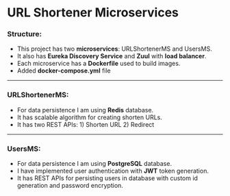 # URL Shortener Microservices

### Structure:
* This project has two **microservices**: URLShortenerMS and UsersMS.   
* It also has **Eureka Discovery Service** and **Zuul** with **load balancer**.
* Each microservice has a **Dockerfile** used to build images.
* Added **docker-compose.yml** file

______________________________________________________________________

### URLShortenerMS:

* For data persistence I am using **Redis** database.
* It has scalable algorithm for creating shorten URLs.
* It has two REST APIs:
                      1) Shorten URL
                      2) Redirect

______________________________________________________________________

### UsersMS:

* For data persistence I am using **PostgreSQL** database.   
* I have implemented user authentication with **JWT** token generation.
* It has REST APIs for persisting users in database with custom id generation and password encryption.
